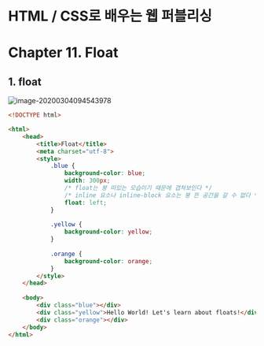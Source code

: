 # HTML / CSS로 배우는 웹 퍼블리싱

# Chapter 11. Float

## 1. float

![image-20200304094543978](C:\Users\전재인\AppData\Roaming\Typora\typora-user-images\image-20200304094543978.png)

```html
<!DOCTYPE html>

<html>
    <head>
        <title>Float</title>
        <meta charset="utf-8">
        <style>
            .blue {
                background-color: blue;
                width: 300px;
                /* float는 붕 떠있는 모습이기 때문에 겹쳐보인다 */
                /* inline 요소나 inline-block 요소는 붕 뜬 공간을 갈 수 없다 */
                float: left;
            }
            
            .yellow {
                background-color: yellow;
            }
            
            .orange {
                background-color: orange;
            }
        </style>
    </head>
    
    <body>
        <div class="blue"></div>
        <div class="yellow">Hello World! Let's learn about floats!</div>
        <div class="orange"></div>
    </body>
</html>
```

